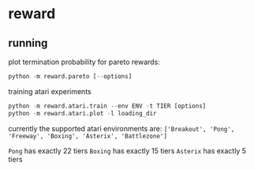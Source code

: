 # reward

## running
plot termination probability for pareto rewards:
```python
python -m reward.pareto [--options]
```

training atari experiments
```python
python -m reward.atari.train --env ENV -t TIER [options]
python -m reward.atari.plot -l loading_dir
```
currently the supported atari environments are: `['Breakout', 'Pong', 'Freeway', 'Boxing', 'Asterix', 'Battlezone']`

`Pong` has exactly 22 tiers 
`Boxing` has exactly 15 tiers
`Asterix` has exactly 5 tiers
